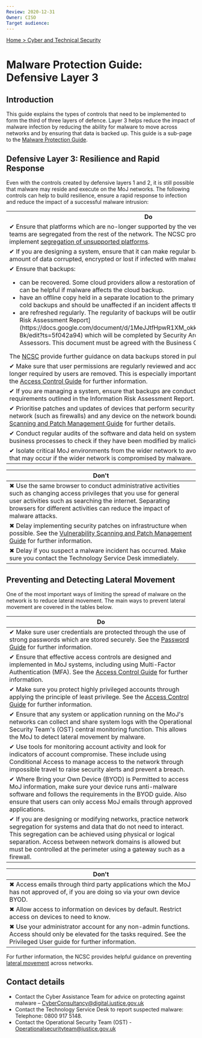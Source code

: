 ```yaml
---
Review: 2020-12-31
Owner: CISO
Target audience:
---
```


[Home > Cyber and Technical Security](home-security-policies-guides.md)

# Malware Protection Guide: Defensive Layer 3

## Introduction

This guide explains the types of controls that need to be implemented to form the third of three layers of defence. Layer 3 helps reduce the impact of malware infection by reducing the ability for malware to move across networks and by ensuring that data is backed up. This guide is a sub-page to the [Malware Protection Guide](malware-protection-guide-introduction.md).

## Defensive Layer 3: Resilience and Rapid Response

Even with the controls created by defensive layers 1 and 2, it is still possible that malware may reside and execute on the MoJ networks. The following controls can help to build resilience, ensure a rapid response to infection and reduce the impact of a successful malware intrusion:

<table>
<tr><th>Do</th></tr>
<tr><td>✔ Ensure that platforms which are no-longer supported by the vendor or supported by in-house teams are segregated from the rest of the network. The NCSC provides guidance on how to implement <a href="https://www.ncsc.gov.uk/guidance/obsolete-platforms-security-guidance">segregation of unsupported platforms</a>.</td></tr>
<tr><td>✔ If you are designing a system, ensure that it can make regular backups of data to limit the amount of data corrupted, encrypted or lost if infected with malware.</td></tr>
<tr><td>✔ Ensure that backups:<ul>
<li>can be recovered. Some cloud providers allow a restoration of data from a point in time. This can be helpful if malware affects the cloud backup.</li>
<li>have an offline copy held in a separate location to the primary data storage. These are called cold backups and should be unaffected if an incident affects the primary environment</li>
<li>are refreshed regularly. The regularity of backups will be outlined in the system's [Information Risk Assessment Report](https://docs.google.com/document/d/1MeJJtfHpwR1XM_okk3Pi4gW0bpcnLDdt5OXwddB7-Bk/edit?ts=5f042a94) which will be completed by Security Architects assisted by Risk Assessors. This document must be agreed with the Business Continuity Team</li></ul>
The <a href="https://www.ncsc.gov.uk/blog-post/offline-backups-in-an-online-world">NCSC</a> provide further guidance on data backups stored in public cloud environments.</td></tr>
<tr><td>✔ Make sure that user permissions are regularly reviewed and access to systems or drives no longer required by users are removed. This is especially important for administrator accounts. See the <a href="../access-control-guide/">Access Control Guide</a> for further information.</td></tr>
<tr><td>✔ If you are managing a system, ensure that backups are conducted in line with the system requirements outlined in the Information Risk Assessment Report.</td></tr>
<tr><td>✔ Prioritise patches and updates of devices that perform security-related functions on the MoJ network (such as firewalls) and any device on the network boundary. See the <a href="../vulnerability-scanning-and-patch-management-guide/">Vulnerability Scanning and Patch Management Guide</a> for further details.</td></tr>
<tr><td>✔ Conduct regular audits of the software and data held on systems which support critical business processes to check if they have been modified by malicious code.</td></tr>
<tr><td>✔ Isolate critical MoJ environments from the wider network to avoid significant business impact that may occur if the wider network is compromised by malware.</td></tr>
</table>

| Don't |
|---|
| ✖ Use the same browser to conduct administrative activities such as changing access privileges that you use for general user activities such as searching the internet. Separating browsers for different activities can reduce the impact of malware attacks. |
| ✖ Delay implementing security patches on infrastructure when possible. See the [Vulnerability Scanning and Patch Management Guide](../vulnerability-scanning-and-patch-management-guide/) for further information. |
| ✖ Delay if you suspect a malware incident has occurred. Make sure you contact the Technology Service Desk immediately.|

## Preventing and Detecting Lateral Movement

One of the most important ways of limiting the spread of malware on the network is to reduce lateral movement. The main ways to prevent lateral movement are covered in the tables below.

| Do |
|--- |
| ✔ Make sure user credentials are protected through the use of strong passwords which are stored securely. See the [Password Guide](../password-management-guide/) for further information. |
| ✔ Ensure that effective access controls are designed and implemented in MoJ systems, including using Multi-Factor Authentication (MFA). See the [Access Control Guide](../access-control-guide/) for further information. |
| ✔ Make sure you protect highly privileged accounts through applying the principle of least privilege. See the [Access Control Guide](../access-control-guide/) for further information. |
| ✔ Ensure that any system or application running on the MoJ's networks can collect and share system logs with the Operational Security Team's (OST) central monitoring function. This allows the MoJ to detect lateral movement by malware. |
| ✔ Use tools for monitoring account activity and look for indicators of account compromise. These include using Conditional Access to manage access to the network through impossible travel to raise security alerts and prevent a breach.  |
| ✔ Where Bring your Own Device (BYOD) is Permitted to access MoJ information, make sure your device runs anti-malware software and follows the requirements in the BYOD guide. Also ensure that users can only access MoJ emails through approved applications. |
| ✔ If you are designing or modifying networks, practice network segregation for systems and data that do not need to interact. This segregation can be achieved using physical or logical separation. Access between network domains is allowed but must be controlled at the perimeter using a gateway such as a firewall. |

| Don't |
|---|
| ✖ Access emails through third party applications which the MoJ has not approved of, if you are doing so via your own device BYOD. |
| ✖ Allow access to information on devices by default. Restrict access on devices to need to know. |
| ✖ Use your administrator account for any non-admin functions. Access should only be elevated for the tasks required. See the Privileged User guide for further information. |

For further information, the NCSC provides helpful guidance on preventing [lateral movement](https://www.ncsc.gov.uk/guidance/preventing-lateral-movement) across networks.

## Contact details

* Contact the Cyber Assistance Team for advice on protecting against malware – [CyberConsultancy@digital.justice.gov.uk](mailto:CyberConsultancy@digital.justice.gov.uk)
* Contact the Technology Service Desk to report suspected malware:<br/>Telephone: 0800 917 5148.
* Contact the Operational Security Team (OST) - [Operationalsecurityteam@justice.gov.uk](mailto:Operationalsecurityteam@justice.gov.uk)
